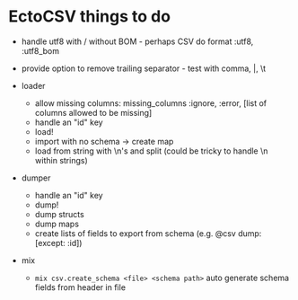 # EctoCSV things to do
* handle utf8 with / without BOM - perhaps CSV do format :utf8, :utf8_bom
* provide option to remove trailing separator - test with comma, |, \t 

* loader
    * allow missing columns: missing_columns :ignore, :error, [list of columns allowed to be missing]
    * handle an "id" key
    * load!
    * import with no schema -> create map
    * load from string with \n's and split (could be tricky to handle \n within strings)

* dumper
    * handle an "id" key
    * dump!
    * dump structs
    * dump maps
    * create lists of fields to export from schema (e.g.  @csv dump: [except: :id])

* mix
    * `mix csv.create_schema <file> <schema path>` auto generate schema fields from header in file
